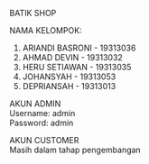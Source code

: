 BATIK SHOP  

NAMA KELOMPOK:  
1. ARIANDI BASRONI - 19313036    
2. AHMAD DEVIN - 19313032   
3. HERU SETIAWAN - 19313035  
4. JOHANSYAH - 19313053  
5. DEPRIANSAH - 19313013    
  
AKUN ADMIN  
Username: admin  
Password: admin  

AKUN CUSTOMER  
Masih dalam tahap pengembangan  


